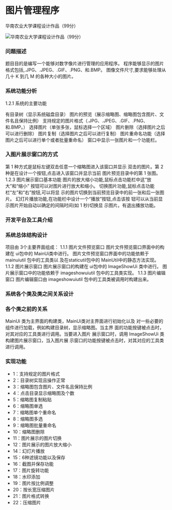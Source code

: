 # 图片管理程序

华南农业大学课程设计作品（99分）

![华南农业大学课程设计作品（99分）](https://images.gitee.com/uploads/images/2021/0129/195300_9c4a48e8_7522800.png "56dec9d5d04b79bc28031cc92c6fe48.png")

### 问题描述
         
题目目的是编写一个能够对数字像片进行管理的应用程序。 程序能够显示的图片格式包括,.JPG、.JPEG、.GIF、.PNG、和.BMP。 图像文件尺寸,要求能够处理从几十 K 到几 M 的各种大小的图片。
### 系统功能分析 
         
1.2.1 系统的主要功能 

有目录树（显示系统磁盘目录） 图片的预览（展示缩略图、缩略图包含图片、文件名且保持比例） 支持规定的图片格式（.JPG、.JPEG、.GIF、.PNG、和.BMP。） 选择图片（单张多张，鼠标选择一个区域） 图片删除（选择图片之后可以进行删除） 图片复制（选择图片之后可以进行复制） 图片重命名功能（选择图片之后可以进行单个或者批量重命名） 窗口中显示一张图片和一个功能栏。
### 入图片展示窗口的方式 

第 1 种方式是鼠标左键双击任意一个缩略图进入该窗口并显示 双击的图片。第 2 种是在设计一个按钮,点击进入该窗口并显示当前 图片预览目录中的第 1 张图。 1.2.3 图片展示窗口基本功能 图片的放大缩小功能,鼠标点击功能栏中这“放大”和“缩小” 按钮可以对图片进行放大和缩小。 切换图片功能,鼠标点击功能栏“左”和“右”按钮,可以将显 示的图片切换到当前预览目录中的前一张和后一张图片。 幻灯片播放功能,在功能栏中设计一个“播放”按钮,点击该按 钮可以从当前显示图片开始自动以确定的间隔时间(如 1 秒)切换显 示图片。有退出播放功能。
   

###   开发平台及工具介绍 


### 系统总体结构设计  
           
项目由 3个主要界面组成： 1.1.1 图片文件预览窗口 图片文件预览窗口界面中的构建在 ui包中的 MainUi类中进行。 图片文件预览窗口界面中的功能依赖于 mainuiutil 包中的工具类以 及在staticutil包中的 MainUtil中的静态方法实现。 1.1.2 图片展示窗口 图片展示窗口的构建在 ui包中的 ImageShowUi 类中进行。 图片展示窗口中的功能依赖于 imageshowuiutil 包中的工具类实现。 1.1.3 图片编辑窗口 图片编辑窗口由 imageshowuiutil 包中的工具类被调用时构建出来。        
### 系统各个类及类之间关系设计  
             
### 各个类之前的关系   
                   
MainUi 类为主界面的构建类，MainUi类对主界面进行初始化以及 对一些必要的组件进行加载，例如构建目录树，显示缩略图。当主界 面的功能按键被点击时，对其对应的工具类进行调用。当要进入图片 展示窗口时，调用 ImageShowUi 类构建图片展示窗口，当入图片展 示窗口的功能按键被点击时，对其对应的工具类进行调用。

### 实现功能

- 1：支持规定的图片格式    
- 2：目录树实现且操作正常 
- 3：缩略图包含图片、文件名且保持比例  
- 4：点击目录显示缩略图及个数 
- 5：缩略图复制粘贴  
- 6：缩略图单选 
- 7：缩略图单个重命名
- 8：缩略图多选  
- 9：缩略图批量重命名 
- 10：缩略图删除 
- 11：图片展示的图片切换
- 12：图片展示的图片放大缩小
- 14：幻灯片播放 
- 15：6种滤镜功能以及保存
- 16：截图并保存功能
- 17：图片旋转功能
- 18：水印添加
- 19：图片按比例调整
- 20：按长宽压缩图片
- 21：图片格式转换
- 22：压缩图片

